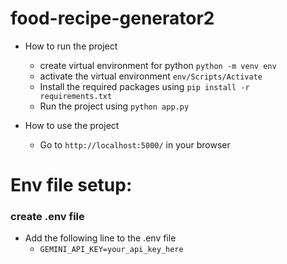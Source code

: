 ﻿# food-recipe-generator2
- How to run the project
  - create virtual environment for python `python -m venv env`
  - activate the virtual environment `env/Scripts/Activate`  
  - Install the required packages using `pip install -r requirements.txt`
  - Run the project using `python app.py`

- How to use the project

    - Go to `http://localhost:5000/` in your browser
 
# Env file setup:
### create .env file
- Add the following line to the .env file
  - `GEMINI_API_KEY=your_api_key_here`


